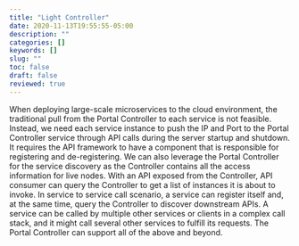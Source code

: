 ```yaml
---
title: "Light Controller"
date: 2020-11-13T19:55:55-05:00
description: ""
categories: []
keywords: []
slug: ""
toc: false
draft: false
reviewed: true
---
```


When deploying large-scale microservices to the cloud environment, the traditional pull from the Portal Controller to each service is not feasible. Instead, we need each service instance to push the IP and Port to the Portal Controller service through API calls during the server startup and shutdown. It requires the API framework to have a component that is responsible for registering and de-registering. We can also leverage the Portal Controller for the service discovery as the Controller contains all the access information for live nodes. With an API exposed from the Controller, API consumer can query the Controller to get a list of instances it is about to invoke. In service to service call scenario, a service can register itself and, at the same time, query the Controller to discover downstream APIs. A service can be called by multiple other services or clients in a complex call stack, and it might call several other services to fulfill its requests. The Portal Controller can support all of the above and beyond.

